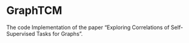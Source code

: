 # GraphTCM
The code Implementation of the paper “Exploring Correlations of Self-Supervised Tasks for Graphs”.
